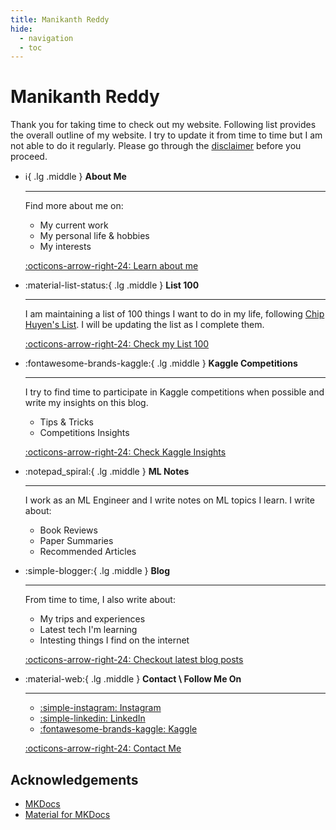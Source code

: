 ```yaml
---
title: Manikanth Reddy
hide:
  - navigation
  - toc
---
```


# Manikanth Reddy
Thank you for taking time to check out my website. Following list provides the overall outline of my website. I try to update it from time to time but I am not able to do it regularly. Please go through the [disclaimer](/about/disclaimer) before you proceed.

<div class="grid cards" markdown>

-   :information_source:{ .lg .middle } __About Me__

    ---

    Find more about me on:
    
    - My current work
    - My personal life & hobbies
    - My interests

    [:octicons-arrow-right-24: Learn about me](/about)

-   :material-list-status:{ .lg .middle } __List 100__

    ---

    I am maintaining a list of 100 things I want to do in my life, following <a href="https://huyenchip.com/list-100/" target="_blank">Chip Huyen's List</a>. I will be updating the list as I complete them. 

    [:octicons-arrow-right-24: Check my List 100](/about/list-100/)

-   :fontawesome-brands-kaggle:{ .lg .middle } __Kaggle Competitions__

    ---

    I try to find time to participate in Kaggle competitions when possible and write my insights on this blog. 
    
    - Tips & Tricks
    - Competitions Insights

    [:octicons-arrow-right-24: Check Kaggle Insights](/kaggle/)

-   :notepad_spiral:{ .lg .middle } __ML Notes__

    ---

    I work as an ML Engineer and I write notes on ML topics I learn. I write about:
    
    - Book Reviews
    - Paper Summaries
    - Recommended Articles

    <!-- [:octicons-arrow-right-24: Read ML notes](#) -->

-   :simple-blogger:{ .lg .middle } __Blog__

    ---

    From time to time, I also write about:

    - My trips and experiences
    - Latest tech I'm learning
    - Intesting things I find on the internet

    [:octicons-arrow-right-24: Checkout latest blog posts](/blog)

-   :material-web:{ .lg .middle } __Contact \ Follow Me On__

    ---

    - [:simple-instagram: Instagram](https://www.instagram.com/manikanthr5/)
    - [:simple-linkedin: LinkedIn](https://www.linkedin.com/in/manikanthr5/)
    - [:fontawesome-brands-kaggle: Kaggle](https://www.kaggle.com/manikanthr5/)

    [:octicons-arrow-right-24: Contact Me](/about/contact/)

</div>

## Acknowledgements

- <a href="https://www.mkdocs.org/" target="_blank" title="MKDocs">MKDocs</a>
- <a href="https://squidfunk.github.io/mkdocs-material/" target="_blank" title="Material for MKDocs">Material for MKDocs</a>
